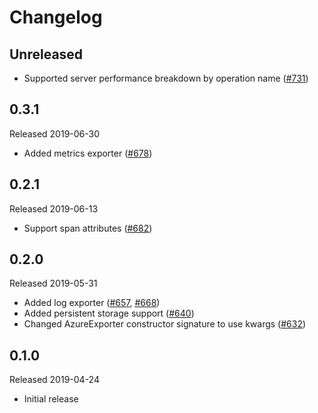 # Changelog

## Unreleased
- Supported server performance breakdown by operation name
  ([#731](https://github.com/census-instrumentation/opencensus-python/pull/731))

## 0.3.1
Released 2019-06-30
- Added metrics exporter
  ([#678](https://github.com/census-instrumentation/opencensus-python/pull/678))

## 0.2.1
Released 2019-06-13
- Support span attributes
  ([#682](https://github.com/census-instrumentation/opencensus-python/pull/682))

## 0.2.0
Released 2019-05-31
- Added log exporter
  ([#657](https://github.com/census-instrumentation/opencensus-python/pull/657),
  [#668](https://github.com/census-instrumentation/opencensus-python/pull/668))
- Added persistent storage support
  ([#640](https://github.com/census-instrumentation/opencensus-python/pull/640))
- Changed AzureExporter constructor signature to use kwargs
  ([#632](https://github.com/census-instrumentation/opencensus-python/pull/632))

## 0.1.0
Released 2019-04-24

- Initial release

